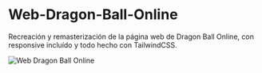 # Web-Dragon-Ball-Online
Recreación y remasterización de la página web de Dragon Ball Online, con responsive incluído y todo hecho con TailwindCSS.


![Web Dragon Ball Online]([https://example.com/ejemplo-imagen.jpg](https://pbs.twimg.com/ext_tw_video_thumb/1731756375288541184/pu/img/cEXw-m9WLDT8o1ND?format=jpg&name=small)https://pbs.twimg.com/ext_tw_video_thumb/1731756375288541184/pu/img/cEXw-m9WLDT8o1ND?format=jpg&name=small)
